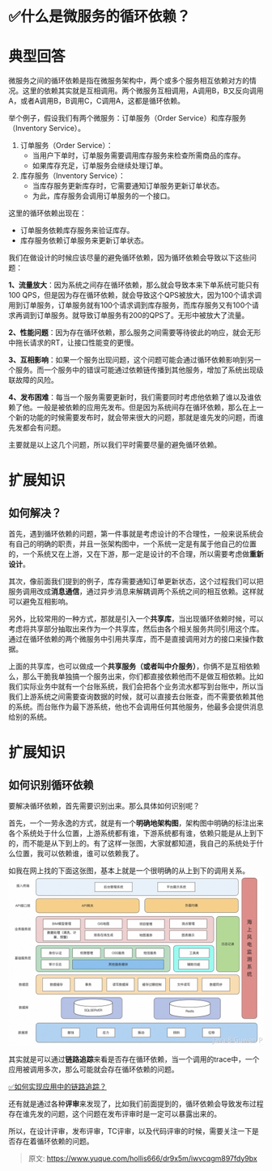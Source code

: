 # ✅什么是微服务的循环依赖？


# 典型回答

微服务之间的循环依赖是指在微服务架构中，两个或多个服务相互依赖对方的情况。这里的依赖其实就是互相调用。两个微服务互相调用，A调用B，B又反向调用A，或者A调用B，B调用C，C调用A，这都是循环依赖。

举个例子，假设我们有两个微服务：订单服务（Order Service）和库存服务（Inventory Service）。

1. 订单服务（Order Service）：
   - 当用户下单时，订单服务需要调用库存服务来检查所需商品的库存。
   - 如果库存充足，订单服务会继续处理订单。
2. 库存服务（Inventory Service）：
   - 当库存服务更新库存时，它需要通知订单服务更新订单状态。
   - 为此，库存服务会调用订单服务的一个接口。

这里的循环依赖出现在：

- 订单服务依赖库存服务来验证库存。
- 库存服务依赖订单服务来更新订单状态。

我们在做设计的时候应该尽量的避免循环依赖，因为循环依赖会导致以下这些问题：

**1、流量放大**：因为系统之间存在循环依赖，那么就会导致本来下单系统可能只有100 QPS，但是因为存在循环依赖，就会导致这个QPS被放大，因为100个请求调用到订单服务，订单服务就有100个请求调到库存服务，而库存服务又有100个请求再调到订单服务。就导致订单服务有200的QPS了。无形中被放大了流量。

**2、性能问题**：因为存在循环依赖，那么服务之间需要等待彼此的响应，就会无形中拖长请求的RT，让接口性能变的更慢。

**3、互相影响**：如果一个服务出现问题，这个问题可能会通过循环依赖影响到另一个服务。而一个服务中的错误可能通过依赖链传播到其他服务，增加了系统出现级联故障的风险。

**4、发布困难**：每当一个服务需要更新时，我们需要同时考虑他依赖了谁以及谁依赖了他。一般是被依赖的应用先发布。但是因为系统间存在循环依赖，那么在上一个新的功能的时候需要发布时，就会带来很大的问题，那就是谁先发的问题，而谁先发都会有问题。

主要就是以上这几个问题，所以我们平时需要尽量的避免循环依赖。


# 扩展知识


## 如何解决？

首先，遇到循环依赖的问题，第一件事就是考虑设计的不合理性，一般来说系统会有自己的明确的职责，并且一张架构图中，一个系统一定是有属于他自己的位置的，一个系统又在上游，又在下游，那一定是设计的不合理，所以需要考虑做**重新设计**。

其次，像前面我们提到的例子，库存需要通知订单更新状态，这个过程我们可以把服务调用改成**消息通信**，通过异步消息来解耦调两个系统之间的相互依赖。这样就可以避免互相影响。

另外，比较常用的一种方式，那就是引入一个**共享库**，当出现循环依赖时候，可以考虑将共享部分抽取出来作为一个共享库，然后由各个相关服务共同引用这个库。通过在循环依赖的两个微服务中引用共享库，而不是直接调用对方的接口来操作数据。

上面的共享库，也可以做成一个**共享服务（或者叫中介服务）**，你俩不是互相依赖么，那么干脆我单独搞一个服务出来，你们都直接依赖他而不是做互相依赖。比如我们实际业务中就有一个台账系统，我们会把各个业务流水都写到台账中，所以当我们上游系统之间需要查询数据的时候，就可以直接去台账查，而不需要依赖其他的系统。而台账作为最下游系统，他也不会调用任何其他服务，他最多会提供消息给别的系统。


# 扩展知识


## 如何识别循环依赖

要解决循环依赖，首先需要识别出来。那么具体如何识别呢？

首先，一个一劳永逸的方式，就是有一个**明确地架构图**，架构图中明确的标注出来各个系统处于什么位置，上游系统都有谁，下游系统都有谁，依赖只能是从上到下的，而不能是从下到上的。有了这样一张图，大家就都知道，我自己的系统处于什么位置，我可以依赖谁，谁可以依赖我了。

如我在网上找的下面这张图，基本上就是一个很明确的从上到下的调用关系。
![image.png](./img/3jn44CHBaJz6fNcR/1706015029472-9789907b-30c1-47c1-93fa-a9aac3cbe16f-550962.png)

其实就是可以通过**链路追踪**来看是否存在循环依赖，当一个调用的trace中，一个应用被调用多次，那么可能就会存在循环依赖的问题。

[✅如何实现应用中的链路追踪？](https://www.yuque.com/hollis666/dr9x5m/nnl88aqknhx2v76c?view=doc_embed)

还有就是通过各种**评审**来发现了，比如我们前面提到的，循环依赖会导致发布过程存在谁先发的问题，这个问题在发布评审时是一定可以暴露出来的。

所以，在设计评审，发布评审，TC评审，以及代码评审的时候，需要关注一下是否存在着循环依赖的问题。




> 原文: <https://www.yuque.com/hollis666/dr9x5m/iwvcqgm897fdy9bx>